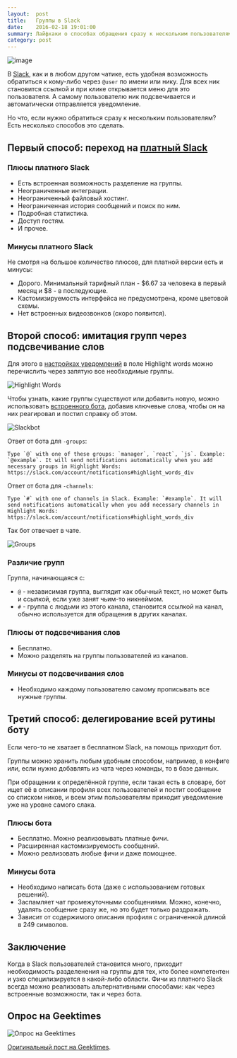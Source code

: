 ```yaml
---
layout:  post
title:   Группы в Slack
date:    2016-02-18 19:01:00
summary: Лайфхаки о способах обращения сразу к нескольким пользователям в Slack
category: post
---
```


![image](/images/slack-groups/slack.png)

В [Slack](https://slack.com/), как и в любом другом чатике, есть удобная возможность обратиться к кому-либо через `@user` по имени или нику. Для всех ник становится ссылкой и при клике открывается меню для это пользователя. А самому пользователю ник подсвечивается и автоматически отправляется уведомление.

Но что, если нужно обратиться сразу к нескольким пользователям? Есть несколько способов это сделать.

## Первый способ: переход на [платный Slack](https://slack.com/pricing)

### Плюсы платного Slack

- Есть встроенная возможность разделение на группы.
- Неограниченные интеграции.
- Неограниченный файловый хостинг.
- Неограниченная история сообщений и поиск по ним.
- Подробная статистика.
- Доступ гостям.
- И прочее.

### Минусы платного Slack

Не смотря на большое количество плюсов, для платной версии есть и минусы:

- Дорого. Минимальный тарифный план - $6.67 за человека в первый месяц и $8 - в последующие.
- Кастомизируемость интерфейса не предусмотрена, кроме цветовой схемы.
- Нет встроенных видеозвонков (скоро появится).

## Второй способ: имитация групп через подсвечивание слов

Для этого в [настройках уведомлений](https://slack.com/account/notifications#highlight_words_div) в поле Highlight words можно перечислить через запятую все необходимые группы.

![Highlight Words](/images/slack-groups/slack-highlight-words.png)

Чтобы узнать, какие группы существуют или добавить новую, можно использовать [встроенного бота](https://slack.com/customize/slackbot), добавив ключевые слова, чтобы он на них реагировал и постил справку об этом.

![Slackbot](/images/slack-groups/slack-slackbot-responses.png)

Ответ от бота для `-groups`:

```
Type `@` with one of these groups: `manager`, `react`, `js`. Example: `@example`. It will send notifications automatically when you add necessary groups in Highlight Words: https://slack.com/account/notifications#highlight_words_div
```

Ответ от бота для `-channels`:

```
Type `#` with one of channels in Slack. Example: `#example`. It will send notifications automatically when you add necessary channels in Highlight Words: https://slack.com/account/notifications#highlight_words_div
```

Так бот отвечает в чате.

![Groups](/images/slack-groups/slack-chat-messages.png)

### Различие групп

Группа, начинающаяся с:

- `@` - независимая группа, выглядит как обычный текст, но может быть и ссылкой, если уже занят чьим-то никнеймом.
- `#` - группа с людьми из этого канала, становится ссылкой на канал, обычно используется для обращения в других каналах.

### Плюсы от подсвечивания слов

- Бесплатно.
- Можно разделять на группы пользователей из каналов.

### Минусы от подсвечивания слов

- Необходимо каждому пользователю самому прописывать все нужные группы.

## Третий способ: делегирование всей рутины боту

Если чего-то не хватает в бесплатном Slack, на помощь приходит бот.

Группы можно хранить любым удобным способом, например, в конфиге или, если нужно добавлять из чата через команды, то в базе данных.

При обращении к определённой группе, если такая есть в словаре, бот ищет её в описании профиля всех пользователей и постит сообщение со списком ников, и всем этим пользователям приходит уведомление уже на уровне самого слака.

### Плюсы бота

- Бесплатно. Можно реализовывать платные фичи.
- Расширенная кастомизируемость сообщений.
- Можно реализовать любые фичи и даже помощнее.

### Минусы бота

- Необходимо написать бота (даже с использованием готовых решений).
- Заспамляет чат промежуточными сообщениями. Можно, конечно, удалять сообщение сразу же, но это будет только раздражать.
- Зависит от содержимого описания профиля с ограниченной длиной в 249 символов.

## Заключение

Когда в Slack пользователей становится много, приходит необходимость разделенения на группы для тех, кто более компетентен и узко специлизируется в какой-либо области. Фичи из платного Slack всегда можно реализовать альтернативными способами: как через встроенные возможности, так и через бота.

## Опрос на Geektimes

![Опрос на Geektimes](/images/slack-groups/slack-groups-poll.png)

[Оригинальный пост на Geektimes](https://geektimes.ru/post/271292/).
